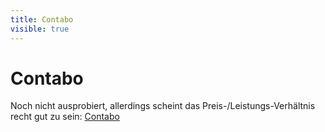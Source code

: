```yaml
---
title: Contabo
visible: true
---
```


# Contabo

Noch nicht ausprobiert, allerdings scheint das Preis-/Leistungs-Verhältnis recht gut zu sein: [Contabo](http://partners.webmasterplan.com/click.asp?ref=856043&site=4208&type=text&tnb=31)